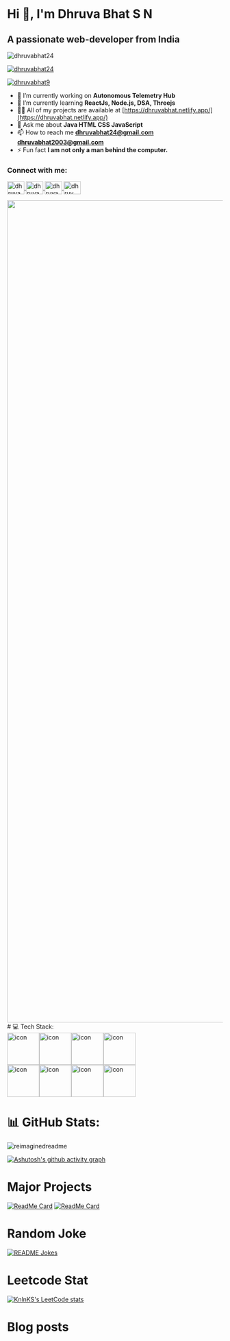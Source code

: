 # Hi 👋, I'm Dhruva Bhat S N
## A passionate web-developer from India

<p align="left"> <img src="https://komarev.com/ghpvc/?username=dhruvabhat24&label=Profile%20views&color=00ff00&style=plastic" alt="dhruvabhat24" /> </p>

<p align="left"> 
  <a href="https://github.com/ryo-ma/github-profile-trophy">
    <img src="https://github-profile-trophy.vercel.app/?username=dhruvabhat24&theme=radical" alt="dhruvabhat24" />
  </a>
</p>

<p align="left"> 
  <a href="https://twitter.com/dhruvabhat9" target="blank">
    <img src="https://img.shields.io/twitter/follow/dhruvabhat9?logo=twitter&style=for-the-badge" alt="dhruvabhat9" />
  </a>
</p>

- 🔭 I’m currently working on **Autonomous Telemetry Hub**
- 🌱 I’m currently learning **ReactJs, Node.js, DSA, Threejs**
- 👨‍💻 All of my projects are available at [https://dhruvabhat.netlify.app/](https://dhruvabhat.netlify.app/)
- 💬 Ask me about **Java HTML CSS JavaScript**
- 📫 How to reach me **dhruvabhat24@gmail.com dhruvabhat2003@gmail.com**
- ⚡ Fun fact **I am not only a man behind the computer.**

### Connect with me:
<p align="left">
  <a href="https://codepen.io/dhruvabhat24" target="blank">
    <img align="center" src="https://raw.githubusercontent.com/rahuldkjain/github-profile-readme-generator/master/src/images/icons/Social/codepen.svg" alt="dhruvabhat24" height="30" width="40" />
  </a>
  <a href="https://twitter.com/dhruvabhat9" target="blank">
    <img align="center" src="https://raw.githubusercontent.com/rahuldkjain/github-profile-readme-generator/master/src/images/icons/Social/twitter.svg" alt="dhruvabhat9" height="30" width="40" />
  </a>
  <a href="https://linkedin.com/in/dhruva bhat" target="blank">
    <img align="center" src="https://raw.githubusercontent.com/rahuldkjain/github-profile-readme-generator/master/src/images/icons/Social/linked-in-alt.svg" alt="dhruva bhat" height="30" width="40" />
  </a>
  <a href="https://instagram.com/dhruv__bhat_05" target="blank">
    <img align="center" src="https://raw.githubusercontent.com/rahuldkjain/github-profile-readme-generator/master/src/images/icons/Social/instagram.svg" alt="dhruv__bhat_05" height="30" width="40" />
  </a>
</p>
<img src="https://www.animatedimages.org/data/media/562/animated-line-image-0184.gif" width="1920" />
# 💻 Tech Stack:
<div style="display: flex; align-items: flex-start;"><img src="https://techstack-generator.vercel.app/js-icon.svg" alt="icon" width="75" height="75" /><img src="https://techstack-generator.vercel.app/react-icon.svg" alt="icon" width="75" height="75" /><img src="https://techstack-generator.vercel.app/github-icon.svg" alt="icon" width="75" height="75" /><img src="https://techstack-generator.vercel.app/docker-icon.svg" alt="icon" width="75" height="75" /></div><div style="display: flex; align-items: flex-start;"><img src="https://techstack-generator.vercel.app/java-icon.svg" alt="icon" width="75" height="75" /><img src="https://techstack-generator.vercel.app/mysql-icon.svg" alt="icon" width="75" height="75" /><img src="https://techstack-generator.vercel.app/nginx-icon.svg" alt="icon" width="75" height="75" /><img src="https://techstack-generator.vercel.app/python-icon.svg" alt="icon" width="75" height="75" /></div>

# 📊 GitHub Stats:
<img src="https://myreadme.vercel.app/api/embed/dhruvabhat24?panels=userstatistics,toprepositories,toplanguages,commitgraph" alt="reimaginedreadme" />


[![Ashutosh's github activity graph](https://github-readme-activity-graph.vercel.app/graph?username=dhruvabhat24&bg_color=ddd1ff&color=9e4c98&line=4dd5c5&point=0353d3&area=true&hide_border=true)](https://github.com/ashutosh00710/github-readme-activity-graph)

# Major Projects
[![ReadMe Card](https://github-readme-stats.vercel.app/api/pin/?username=dhruvabhat24&repo=weather-app)]([https://github.com/madushadhanushka/differ](https://github.com/dhruvabhat24/weather-app))
[![ReadMe Card](https://github-readme-stats.vercel.app/api/pin/?username=dhruvabhat24&repo=Leetcode-2024)]([https://github.com/madushadhanushka/simple-sqlite](https://github.com/dhruvabhat24/Leetcode-2024))

# Random Joke
<a href="https://readme-jokes.vercel.app"><img align="center" src="https://readme-jokes.vercel.app/api" alt="README Jokes"></a>

# Leetcode Stat
[![KnlnKS's LeetCode stats](https://leetcode-stats-six.vercel.app/api?username=dhruvabhat)](https://github.com/dhruvabhat24/github-readme)
# Blog posts
<!-- BLOG-POST-LIST:START -->
<!-- BLOG-POST-LIST:END -->